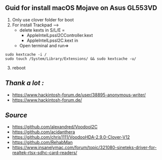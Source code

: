 **Guid for install macOS Mojave on Asus GL553VD**
----------------------------------------------
1. Only use clover folder for boot 
2.  For install Trackpad -->
    - delete kexts in S/L/E =
        - AppleIntelLpssI2CController.kext 
        - AppleIntelLpssI2C.kext in 
    - Open terminal and run=> 
```
sudo kextcache -i /
sudo touch /System/Library/Extensions/ && sudo kextcache -u/
```
3. reboot


*Thank a lot :*
----------------------------------------------
- https://www.hackintosh-forum.de/user/38895-anonymous-writer/
- https://www.hackintosh-forum.de/

*Source*
----------------------------------------------
- https://github.com/alexandred/VoodooI2C
- https://github.com/acidanthera
- https://github.com/chris1111/VoodooHDA-2.9.0-Clover-V12
- https://github.com/RehabMan
- https://www.insanelymac.com/forum/topic/321080-sineteks-driver-for-realtek-rtsx-sdhc-card-readers/
